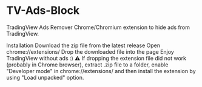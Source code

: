 # TV-Ads-Block
TradingView Ads Remover
Chrome/Chromium extension to hide ads from TradingView.

Installation
Download the zip file from the latest release 
Open chrome://extensions/
Drop the downloaded file into the page
Enjoy TradingView without ads :)
⚠ If dropping the extension file did not work (probably in Chrome browser), extract .zip file to a folder, enable "Developer mode" in chrome://extensions/ and then install the extension by using "Load unpacked" option.
